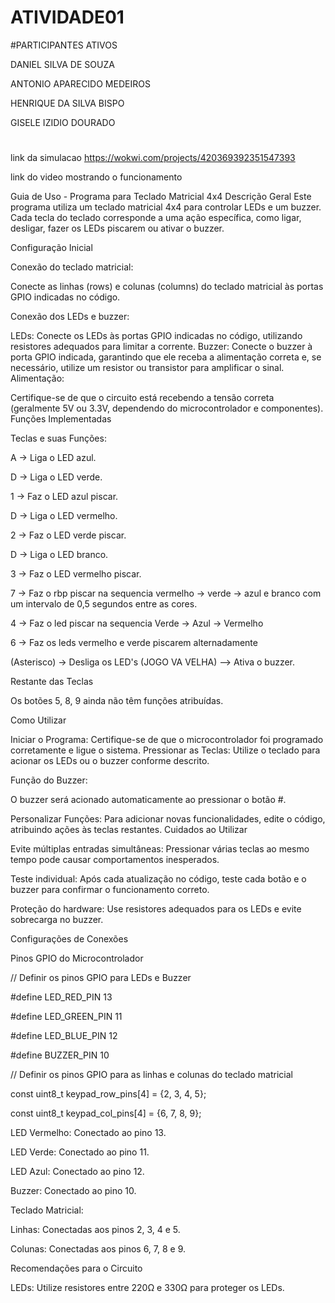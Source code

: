 # ATIVIDADE01
#PARTICIPANTES ATIVOS

DANIEL SILVA DE SOUZA 

ANTONIO APARECIDO MEDEIROS

HENRIQUE DA SILVA BISPO

GISELE IZIDIO DOURADO
#
 link da simulacao https://wokwi.com/projects/420369392351547393
 
 link do video mostrando o funcionamento

 
Guia de Uso - Programa para Teclado Matricial 4x4
Descrição Geral
Este programa utiliza um teclado matricial 4x4 para controlar LEDs e um buzzer. Cada tecla do teclado corresponde a uma ação específica, como ligar, desligar, fazer os LEDs piscarem ou ativar o buzzer.

Configuração Inicial

Conexão do teclado matricial:

Conecte as linhas (rows) e colunas (columns) do teclado matricial às portas GPIO indicadas no código.

Conexão dos LEDs e buzzer:

LEDs: Conecte os LEDs às portas GPIO indicadas no código, utilizando resistores adequados para limitar a corrente.
Buzzer: Conecte o buzzer à porta GPIO indicada, garantindo que ele receba a alimentação correta e, se necessário, utilize um resistor ou transistor para amplificar o sinal.
Alimentação:

Certifique-se de que o circuito está recebendo a tensão correta (geralmente 5V ou 3.3V, dependendo do microcontrolador e componentes).
Funções Implementadas

Teclas e suas Funções:

A → Liga o LED azul.

D → Liga o LED verde.

1 → Faz o LED azul piscar.

D → Liga o LED vermelho.

2 → Faz o LED verde piscar.

D → Liga o LED branco.

3 → Faz o LED vermelho piscar.

7 → Faz o rbp piscar na sequencia vermelho → verde → azul e branco com um intervalo de 0,5 segundos entre as cores.

4 → Faz o led piscar na sequencia Verde → Azul → Vermelho

6 → Faz os leds vermelho e verde piscarem alternadamente 

(Asterisco) → Desliga os LED's
 (JOGO VA VELHA) --> Ativa o buzzer.

Restante das Teclas

Os botões 5, 8, 9  ainda não têm funções atribuídas.

Como Utilizar

Iniciar o Programa: Certifique-se de que o microcontrolador foi programado corretamente e ligue o sistema.
Pressionar as Teclas: Utilize o teclado para acionar os LEDs ou o buzzer conforme descrito.

Função do Buzzer:

O buzzer será acionado automaticamente ao pressionar o botão #.


Personalizar Funções: Para adicionar novas funcionalidades, edite o código, atribuindo ações às teclas restantes.
Cuidados ao Utilizar

Evite múltiplas entradas simultâneas: Pressionar várias teclas ao mesmo tempo pode causar comportamentos inesperados.

Teste individual: Após cada atualização no código, teste cada botão e o buzzer para confirmar o funcionamento correto.

Proteção do hardware: Use resistores adequados para os LEDs e evite sobrecarga no buzzer.

Configurações de Conexões

Pinos GPIO do Microcontrolador

// Definir os pinos GPIO para LEDs e Buzzer

#define LED_RED_PIN 13

#define LED_GREEN_PIN 11

#define LED_BLUE_PIN 12

#define BUZZER_PIN 10

// Definir os pinos GPIO para as linhas e colunas do teclado matricial

const uint8_t keypad_row_pins[4] = {2, 3, 4, 5};

const uint8_t keypad_col_pins[4] = {6, 7, 8, 9};

LED Vermelho: Conectado ao pino 13.

LED Verde: Conectado ao pino 11.

LED Azul: Conectado ao pino 12.

Buzzer: Conectado ao pino 10.

Teclado Matricial:

Linhas: Conectadas aos pinos 2, 3, 4 e 5.

Colunas: Conectadas aos pinos 6, 7, 8 e 9.

Recomendações para o Circuito

LEDs: Utilize resistores entre 220Ω e 330Ω para proteger os LEDs.

